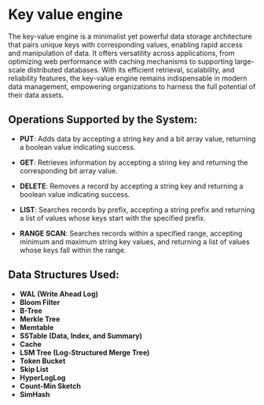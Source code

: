 # Key value engine

The key-value engine is a minimalist yet powerful data storage architecture that pairs unique keys with corresponding values, enabling rapid access and manipulation of data. It offers versatility across applications, from optimizing web performance with caching mechanisms to supporting large-scale distributed databases. With its efficient retrieval, scalability, and reliability features, the key-value engine remains indispensable in modern data management, empowering organizations to harness the full potential of their data assets.

## Operations Supported by the System:

- **PUT**: Adds data by accepting a string key and a bit array value, returning a boolean value indicating success.
  
- **GET**: Retrieves information by accepting a string key and returning the corresponding bit array value.
  
- **DELETE**: Removes a record by accepting a string key and returning a boolean value indicating success.
  
- **LIST**: Searches records by prefix, accepting a string prefix and returning a list of values whose keys start with the specified prefix.
  
- **RANGE SCAN**: Searches records within a specified range, accepting minimum and maximum string key values, and returning a list of values whose keys fall within the range.

## Data Structures Used:

- **WAL (Write Ahead Log)**
- **Bloom Filter**
- **B-Tree**
- **Merkle Tree**
- **Memtable**
- **SSTable (Data, Index, and Summary)**
- **Cache**
- **LSM Tree (Log-Structured Merge Tree)**
- **Token Bucket**
- **Skip List**
- **HyperLogLog**
- **Count-Min Sketch**
- **SimHash**
